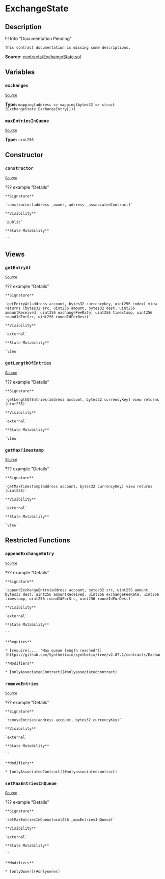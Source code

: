 # ExchangeState

## Description

!!! Info "Documentation Pending"

    This contract documentation is missing some descriptions.

**Source:** [contracts/ExchangeState.sol](https://github.com/Synthetixio/synthetix/tree/v2.87.1/contracts/ExchangeState.sol)

## Variables

### `exchanges`

<sub>[Source](https://github.com/Synthetixio/synthetix/tree/v2.87.1/contracts/ExchangeState.sol#L10)</sub>

**Type:** `mapping(address => mapping(bytes32 => struct IExchangeState.ExchangeEntry[]))`

### `maxEntriesInQueue`

<sub>[Source](https://github.com/Synthetixio/synthetix/tree/v2.87.1/contracts/ExchangeState.sol#L12)</sub>

**Type:** `uint256`

## Constructor

### `constructor`

<sub>[Source](https://github.com/Synthetixio/synthetix/tree/v2.87.1/contracts/ExchangeState.sol#L14)</sub>

??? example "Details"

    **Signature**

    `constructor(address _owner, address _associatedContract)`

    **Visibility**

    `public`

    **State Mutability**

    ``

## Views

### `getEntryAt`

<sub>[Source](https://github.com/Synthetixio/synthetix/tree/v2.87.1/contracts/ExchangeState.sol#L61)</sub>

??? example "Details"

    **Signature**

    `getEntryAt(address account, bytes32 currencyKey, uint256 index) view returns (bytes32 src, uint256 amount, bytes32 dest, uint256 amountReceived, uint256 exchangeFeeRate, uint256 timestamp, uint256 roundIdForSrc, uint256 roundIdForDest)`

    **Visibility**

    `external`

    **State Mutability**

    `view`

### `getLengthOfEntries`

<sub>[Source](https://github.com/Synthetixio/synthetix/tree/v2.87.1/contracts/ExchangeState.sol#L57)</sub>

??? example "Details"

    **Signature**

    `getLengthOfEntries(address account, bytes32 currencyKey) view returns (uint256)`

    **Visibility**

    `external`

    **State Mutability**

    `view`

### `getMaxTimestamp`

<sub>[Source](https://github.com/Synthetixio/synthetix/tree/v2.87.1/contracts/ExchangeState.sol#L92)</sub>

??? example "Details"

    **Signature**

    `getMaxTimestamp(address account, bytes32 currencyKey) view returns (uint256)`

    **Visibility**

    `external`

    **State Mutability**

    `view`

## Restricted Functions

### `appendExchangeEntry`

<sub>[Source](https://github.com/Synthetixio/synthetix/tree/v2.87.1/contracts/ExchangeState.sol#L24)</sub>

??? example "Details"

    **Signature**

    `appendExchangeEntry(address account, bytes32 src, uint256 amount, bytes32 dest, uint256 amountReceived, uint256 exchangeFeeRate, uint256 timestamp, uint256 roundIdForSrc, uint256 roundIdForDest)`

    **Visibility**

    `external`

    **State Mutability**

    ``

    **Requires**

    * [require(..., "Max queue length reached")](https://github.com/Synthetixio/synthetix/tree/v2.87.1/contracts/ExchangeState.sol#L35)

    **Modifiers**

    * [onlyAssociatedContract](#onlyassociatedcontract)

### `removeEntries`

<sub>[Source](https://github.com/Synthetixio/synthetix/tree/v2.87.1/contracts/ExchangeState.sol#L51)</sub>

??? example "Details"

    **Signature**

    `removeEntries(address account, bytes32 currencyKey)`

    **Visibility**

    `external`

    **State Mutability**

    ``

    **Modifiers**

    * [onlyAssociatedContract](#onlyassociatedcontract)

### `setMaxEntriesInQueue`

<sub>[Source](https://github.com/Synthetixio/synthetix/tree/v2.87.1/contracts/ExchangeState.sol#L18)</sub>

??? example "Details"

    **Signature**

    `setMaxEntriesInQueue(uint256 _maxEntriesInQueue)`

    **Visibility**

    `external`

    **State Mutability**

    ``

    **Modifiers**

    * [onlyOwner](#onlyowner)
